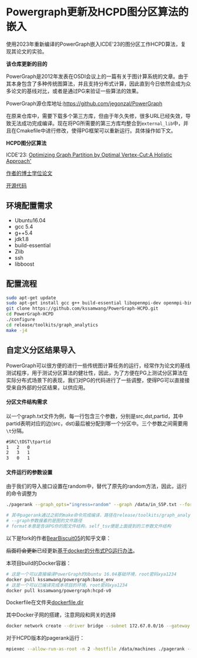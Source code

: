 # Powergraph更新及HCPD图分区算法的嵌入

使用2023年重新编译的PowerGraph嵌入ICDE'23的图分区工作HCPD算法，复现其论文的实验。

**该仓库更新的目的**

PowerGraph是2012年发表在OSDI会议上的一篇有关于图计算系统的文章。由于其本身包含了多种传统图算法，并且支持分布式计算，因此直到今日依然会成为众多论文的基线对比，或者是通过PG来验证一些算法的效果。

PowerGraph源仓库地址:https://github.com/jegonzal/PowerGraph

在原来仓库中，需要下载多个第三方库，但由于年久失修，很多URL已经失效，导致无法成功完成编译。现在将PG所需要的第三方库均整合到`external_lib`中，并且在Cmakefile中进行修改，使得PG框架可以重新运行。具体操作如下文。

**HCPD图分区算法**

ICDE'23: [Optimizing Graph Partition by Optimal
Vertex-Cut:A Holistic Approach'](https://ieeexplore.ieee.org/document/10184644)

[作者的博士学位论文](https://kns.cnki.net/kcms2/article/abstract?v=aGn3Ey0ZxcDseg83YLj2euksTxAz7EzLolKS0gVmAc3pXK4uP5vWoBc-0Tznqrjr0LbyUGwgLeBH3wJ5F6wtE3dsiTybTP6opCwZd_QnFH6RXJI9YtiGd_KMnlvNS2_xE3OI-pzLcjpXoG8UZleN4Q==&uniplatform=NZKPT&language=CHS)

[开源代码](https://github.com/wenwenQu/HCPD)

## 环境配置需求

+ Ubuntu16.04
+ gcc 5.4
+ g++5.4
+ jdk1.8
+ build-essential
+ Zlib
+ ssh
+ libboost


## 配置流程

```bash
sudo apt-get update
sudo apt-get install gcc g++ build-essential libopenmpi-dev openmpi-bin default-jdk cmake zlib1g-dev git libboost-all-dev ssh
git clone https://github.com/kssamwang/PowerGraph-HCPD.git
cd PowerGraph-HCPD
./configure
cd release/toolkits/graph_analytics
make -j4
```

## 自定义分区结果导入

PowerGraph可以很方便的进行一些传统图计算任务的运行，经常作为论文的基线测试程序，用于测试分区算法的健壮性，因此，为了方便在PG上测试分区算法在实际分布式场景下的表现，我们对PG的代码进行了一些调整，使得PG可以直接接受来自外部的分区结果，以供应用。

#### 分区文件结构需求

以一个graph.txt文件为例，每一行包含三个参数，分别是src,dst,partid，其中partid表明对应的边(src，dst)最后被分配到哪一个分区中。三个参数之间需要用`\t`分隔。

```txt
#SRC\tDST\tpartid
1	2	0
2	3	1
3	0	1
```

#### 文件运行的参数设置

由于我们的导入接口设置在random中，替代了原先的random方法，因此，运行的命令调整为

```bash
./pagerank --graph_opts="ingress=random" --graph /data/in_S5P.txt --format self_tsv

# 其中pagerank通过之前的make命令完成编译，路径在release/toolkits/graph_analytics下
# --graph参数接着的是图的文件路径
# format本意是告诉PG你的图文件结构，self_tsv便是上面提到的三参数文件结构
```

以下是fork的作者[BearBiscuit05](https://github.com/BearBiscuit05)的知乎文章：

~~后面将会更新~~已经更新[基于docker的分布式PG运行办法](https://zhuanlan.zhihu.com/p/661582206)。

本项目build的Docker容器：
```bash
# 这是一个可以直接编译PowerGraph的Ubuntu 16.04基础环境，root密码xya1234
docker pull kssamwang/powergraph:base_env
# 这是一个可以已编译完成本项目的环境，root密码xya1234
docker pull kssamwang/powergraph:hcpd-v0
```
Dockerfile在文件夹[dockerfile.dir](https://github.com/kssamwang/PowerGraph-HCPD/tree/master/dockerfile.dir)

其中Docker子网的搭建，注意网段和网关的选择
```bash
docker network create --driver bridge --subnet 172.67.0.0/16 --gateway 172.67.0.1 pg_network
```

对于HCPD版本的pagerank运行：

```bash
mpiexec --allow-run-as-root -n 2 -hostfile /data/machines ./pagerank --graph_opts="ingress=matrix_block,threshold=200,etheta=2" --graph /data/com-orkut.ungraph.txt --format snap
```

